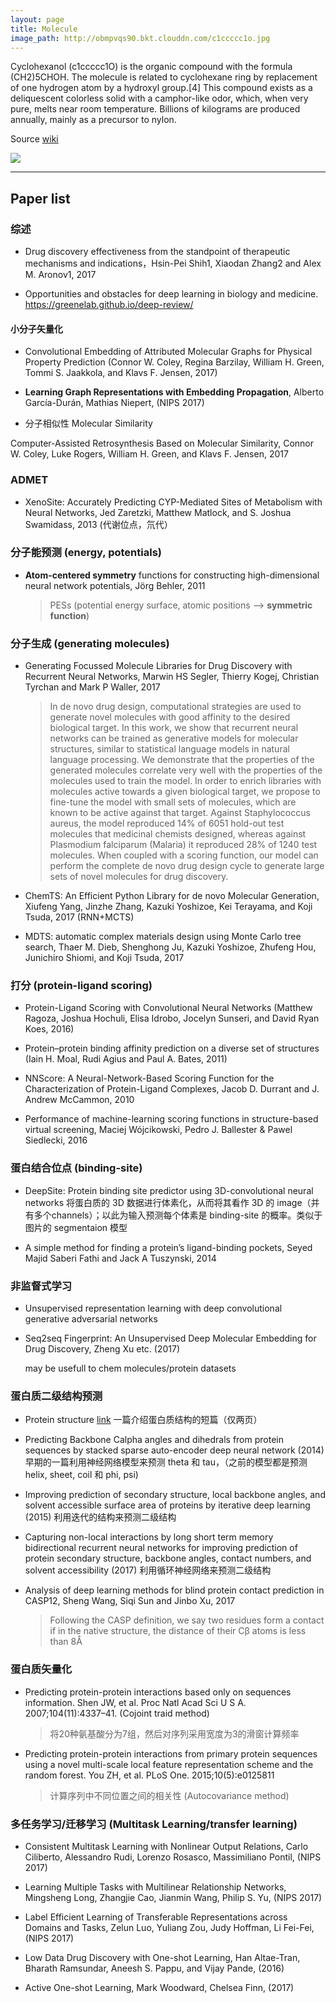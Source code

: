 ```yaml
---
layout: page
title: Molecule 
image_path: http://obmpvqs90.bkt.clouddn.com/c1ccccc1o.jpg
---
```


Cyclohexanol (c1ccccc1O) is the organic compound with the formula (CH2)5CHOH.
The molecule is related to cyclohexane ring by replacement of one hydrogen atom by a hydroxyl group.[4]
This compound exists as a deliquescent colorless solid with a camphor-like odor, which, when very pure,
melts near room temperature. Billions of kilograms are produced annually, mainly as a precursor to nylon. 

Source [wiki](https://en.wikipedia.org/wiki/Cyclohexanol)

![](http://olcglpvgr.bkt.clouddn.com/c1ccccc1o.jpg?imageView2/2/w/200)

----
## Paper list

### 综述

* Drug discovery effectiveness from the standpoint of therapeutic mechanisms and indications，Hsin-Pei Shih1, Xiaodan Zhang2 and Alex M. Aronov1, 2017

* Opportunities and obstacles for deep learning in biology and medicine. https://greenelab.github.io/deep-review/


#### 小分子矢量化

* Convolutional Embedding of Attributed Molecular Graphs for Physical Property Prediction (Connor W. Coley, Regina Barzilay, William H. Green, Tommi S. Jaakkola, and Klavs F. Jensen, 2017)

* **Learning Graph Representations with Embedding Propagation**, Alberto García-Durán, Mathias Niepert, (NIPS 2017)


* 分子相似性 Molecular Similarity

Computer-Assisted Retrosynthesis Based on Molecular Similarity, Connor W. Coley, Luke Rogers, William H. Green, and Klavs F. Jensen, 2017

### ADMET

* XenoSite: Accurately Predicting CYP-Mediated Sites of Metabolism with Neural Networks, Jed Zaretzki, Matthew Matlock, and S. Joshua Swamidass, 2013 (代谢位点，氘代）
  
### 分子能预测 (energy, potentials)

* **Atom-centered symmetry** functions for constructing high-dimensional neural network potentials, Jörg Behler, 2011
  >PESs (potential energy surface, atomic positions --> **symmetric function**)

### 分子生成 (generating molecules)

* Generating Focussed Molecule Libraries for Drug Discovery with Recurrent Neural Networks, Marwin HS Segler, Thierry Kogej, Christian Tyrchan and Mark P Waller, 2017
  >In de novo drug design, computational strategies are used to generate novel molecules with good affinity to the desired biological target. In this work, we show that recurrent neural networks can be trained as generative models for molecular structures, similar to statistical language models in natural language processing. We demonstrate that the properties of the generated molecules correlate very well with the properties of the molecules used to train the model. In order to enrich libraries with molecules active towards a given biological target, we propose to fine-tune the model with small sets of molecules, which are known to be active against that target.
Against Staphylococcus aureus, the model reproduced 14% of 6051 hold-out test molecules that medicinal chemists designed, whereas against Plasmodium falciparum (Malaria) it reproduced 28% of 1240 test molecules. When coupled with a scoring function, our model can perform the complete de novo drug design cycle to generate large sets of novel molecules for drug discovery.

* ChemTS: An Efficient Python Library for de novo Molecular Generation, Xiufeng Yang, Jinzhe Zhang, Kazuki Yoshizoe, Kei Terayama, and Koji Tsuda, 2017 (RNN+MCTS)

* MDTS: automatic complex materials design using Monte Carlo tree search, Thaer M. Dieb, Shenghong Ju, Kazuki Yoshizoe, Zhufeng Hou, Junichiro Shiomi, and Koji Tsuda, 2017

### 打分 (protein-ligand scoring)

* Protein-Ligand Scoring with Convolutional Neural Networks (Matthew Ragoza, Joshua Hochuli, Elisa Idrobo, Jocelyn Sunseri, and David Ryan Koes, 2016)

* Protein–protein binding affinity prediction on a diverse set of structures (Iain H. Moal, Rudi Agius and Paul A. Bates, 2011)

* NNScore: A Neural-Network-Based Scoring Function for the Characterization of Protein-Ligand Complexes, Jacob D. Durrant and J. Andrew McCammon, 2010

* Performance of machine-learning scoring functions in structure-based virtual screening, Maciej Wójcikowski, Pedro J. Ballester & Pawel Siedlecki, 2016


### 蛋白结合位点 (binding-site)
* DeepSite: Protein binding site predictor using 3D-convolutional neural networks
  将蛋白质的 3D 数据进行体素化，从而将其看作 3D 的 image（并有多个channels）；以此为输入预测每个体素是 binding-site 的概率。类似于图片的 segmentaion 模型

* A simple method for finding a protein’s ligand-binding pockets, Seyed Majid Saberi Fathi and Jack A Tuszynski, 2014


### 非监督式学习
* Unsupervised representation learning with deep convolutional generative adversarial networks

* Seq2seq Fingerprint: An Unsupervised Deep Molecular Embedding for Drug Discovery, Zheng Xu etc. (2017)

  may be usefull to chem molecules/protein datasets


### 蛋白质二级结构预测

* Protein structure [link](http://www.particlesciences.com/docs/technical_briefs/TB_8.pdf)
  一篇介绍蛋白质结构的短篇（仅两页）

* Predicting Backbone Calpha angles and dihedrals from protein sequences by stacked sparse auto-encoder deep neural network (2014)
  早期的一篇利用神经网络模型来预测 theta 和 tau，（之前的模型都是预测 helix, sheet, coil 和 phi, psi)

* Improving prediction of secondary structure, local backbone angles, and solvent accessible surface area of proteins by iterative deep learning (2015)
  利用迭代的结构来预测二级结构

* Capturing non-local interactions by long short term memory bidirectional recurrent neural networks for improving prediction of protein secondary structure, backbone angles, contact numbers, and solvent accessibility (2017)
 利用循环神经网络来预测二级结构

* Analysis of deep learning methods for blind protein contact prediction in CASP12, Sheng Wang, Siqi Sun and Jinbo Xu, 2017
  >Following the CASP definition, we say two residues form a contact if in the native structure, the distance of their Cβ atoms is less than 8Å
  
  
### 蛋白质矢量化

* Predicting protein-protein interactions based only on sequences information. Shen JW, et al. Proc Natl Acad Sci U S A. 2007;104(11):4337–41. (Cojoint traid method)
    >将20种氨基酸分为7组，然后对序列采用宽度为3的滑窗计算频率

* Predicting protein-protein interactions from primary protein sequences using a novel multi-scale local feature representation scheme and the random forest. You ZH, et al. PLoS One. 2015;10(5):e0125811
    >计算序列中不同位置之间的相关性 (Autocovariance method)


### 多任务学习/迁移学习 (Multitask Learning/transfer learning)

* Consistent Multitask Learning with Nonlinear Output Relations, Carlo Ciliberto, Alessandro Rudi, Lorenzo Rosasco, Massimiliano Pontil, (NIPS 2017)

* Learning Multiple Tasks with Multilinear Relationship Networks, Mingsheng Long, Zhangjie Cao, Jianmin Wang, Philip S. Yu, (NIPS 2017)

* Label Efficient Learning of Transferable Representations across Domains and Tasks, Zelun Luo, Yuliang Zou, Judy Hoffman, Li Fei-Fei, (NIPS 2017)

* Low Data Drug Discovery with One-shot Learning, Han Altae-Tran, Bharath Ramsundar, Aneesh S. Pappu, and Vijay Pande, (2016)

* Active One-shot Learning, Mark Woodward, Chelsea Finn, (2017)

<!--
![c1ccccc1o](/images/molecule/c1ccccc1o.png?imageView2/2/h/20)
-->


<!--
Aspirin (CC(=O)OC1=CC=CC=C1C(=O)O)  also known as acetylsalicylic acid (ASA), is a medication used to treat pain, fever, and inflammation.[3] Specific inflammatory conditions in which it is used include Kawasaki disease, pericarditis, and rheumatic fever. Aspirin given shortly after a heart attack decreases the risk of death. Aspirin is also used long-term to help prevent heart attacks, strokes, and blood clots, in people at high risk.[3] Aspirin may also decrease the risk of certain types of cancer, particularly colorectal cancer.[4] For pain or fever, effects typically begin within 30 minutes.[3] Aspirin is a nonsteroidal anti-inflammatory drug (NSAID) and works similar to other NSAIDs but it is also an antiplatelet and suppresses the normal functioning of platelets. 

Source [wiki](https://en.wikipedia.org/wiki/Aspirin)

![](http://olcglpvgr.bkt.clouddn.com/aspirin_2.png?imageView2/2/w/300)


CCc1cccc2ccccc12

![](http://olcglpvgr.bkt.clouddn.com/CCc1cccc2ccccc12.png?imageView2/2/w/300)
-->
